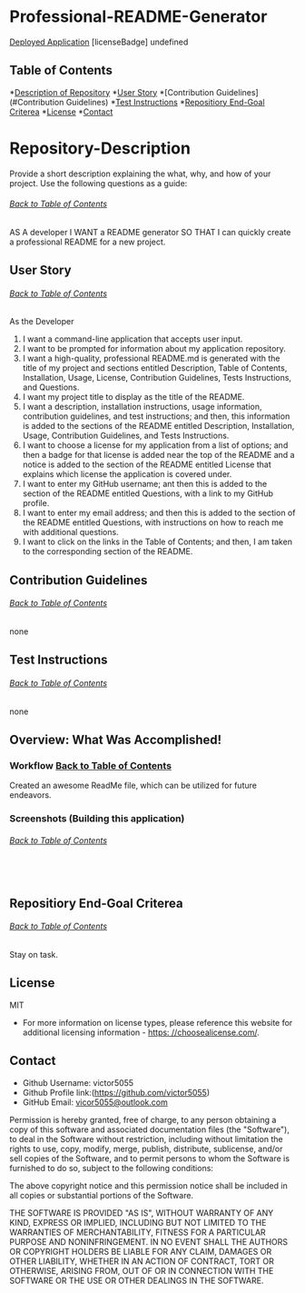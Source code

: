 # Professional-README-Generator

[Deployed Application](none)
[licenseBadge] undefined

## Table of Contents
*[Description of Repository](#Repository-Description)
*[User Story](#User%20Story)
*[Contribution Guidelines](#Contribution Guidelines)
*[Test Instructions](#test)
*[Repositiory End-Goal Criterea](#endgoal)
*[License](#license)
*[Contact](#Contact)
    
 # Repository-Description
Provide a short description explaining the what, why, and how of your project. Use the following questions as a guide:
###### [Back to Table of Contents](#Table-of-Contents)
AS A developer I WANT a README generator SO THAT I can quickly create a professional README for a new project.
    
## User Story
###### [Back to Table of Contents](#Table-of-Contents)
As the Developer
1.   I want a command-line application that accepts user input.
2.   I want to be prompted for information about my application repository.
3.   I want a high-quality, professional README.md is generated with the title of my project and sections entitled Description, Table of Contents, Installation, Usage, License, Contribution Guidelines, Tests Instructions, and Questions.
4.   I want my project title to display as the title of the README.
5.   I want a description, installation instructions, usage information, contribution guidelines, and test instructions; and then, this information is added to the sections of the README entitled Description, Installation, Usage, Contribution Guidelines, and Tests Instructions.
6.   I want to choose a license for my application from a list of options; and then a badge for that license is added near the top of the README and a notice is added to the section of the README entitled License that explains which license the application is covered under.  
7.   I want to enter my GitHub username; ant then this is added to the section of the README entitled Questions, with a link to my GitHub profile.
8.   I want to enter my email address; and then this is added to the section of the README entitled Questions, with instructions on how to reach me with additional questions.
9.   I want to click on the links in the Table of Contents; and then, I am taken to the corresponding section of the README.

## Contribution Guidelines
###### [Back to Table of Contents](#Table-of-Contents)
none

## Test Instructions
###### [Back to Table of Contents](#Table-of-Contents)
none

## Overview: What Was Accomplished!
### Workflow [Back to Table of Contents](#Table-of-Contents)
Created an awesome ReadMe file, which can be utilized for future endeavors.

### Screenshots (Building this application)
###### [Back to Table of Contents](#Table-of-Contents)
![]()
    
![]()
  
![]()
    

## Repositiory End-Goal Criterea
###### [Back to Table of Contents](#Table-of-Contents)
Stay on task.
    
## License
MIT
* For more information on license types, please reference this website
for additional licensing information - [https: //choosealicense.com/](https://choosealicense.com/).

    
## Contact
* Github Username: victor5055
* Github Profile link:(https://github.com/victor5055)
* GitHub Email: vicor5055@outlook.com

Permission is hereby granted, free of charge, to any person obtaining a copy of this software and associated documentation files (the "Software"), to deal in the Software without restriction, including without limitation the rights to use, copy, modify, merge, publish, distribute, sublicense, and/or sell copies of the Software, and to permit persons to whom the Software is furnished to do so, subject to the following conditions:

The above copyright notice and this permission notice shall be included in all copies or substantial portions of the Software.

THE SOFTWARE IS PROVIDED "AS IS", WITHOUT WARRANTY OF ANY KIND, EXPRESS OR IMPLIED, INCLUDING BUT NOT LIMITED TO THE WARRANTIES OF MERCHANTABILITY, FITNESS FOR A PARTICULAR PURPOSE AND NONINFRINGEMENT. IN NO EVENT SHALL THE AUTHORS OR COPYRIGHT HOLDERS BE LIABLE FOR ANY CLAIM, DAMAGES OR OTHER LIABILITY, WHETHER IN AN ACTION OF CONTRACT, TORT OR OTHERWISE, ARISING FROM, OUT OF OR IN CONNECTION WITH THE SOFTWARE OR THE USE OR OTHER DEALINGS IN THE SOFTWARE.